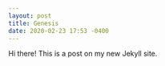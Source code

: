 ```yaml
---
layout: post
title: Genesis
date: 2020-02-23 17:53 -0400
---
```


Hi there! This is a post on my new Jekyll site.
